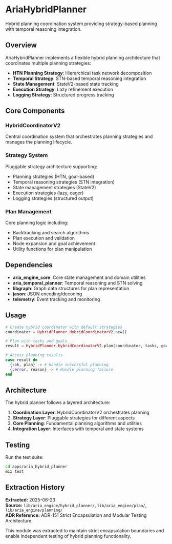 # AriaHybridPlanner

Hybrid planning coordination system providing strategy-based planning with temporal reasoning integration.

## Overview

AriaHybridPlanner implements a flexible hybrid planning architecture that coordinates multiple planning strategies:

- **HTN Planning Strategy**: Hierarchical task network decomposition
- **Temporal Strategy**: STN-based temporal reasoning integration  
- **State Management**: StateV2-based state tracking
- **Execution Strategy**: Lazy refinement execution
- **Logging Strategy**: Structured progress tracking

## Core Components

### HybridCoordinatorV2

Central coordination system that orchestrates planning strategies and manages the planning lifecycle.

### Strategy System

Pluggable strategy architecture supporting:

- Planning strategies (HTN, goal-based)
- Temporal reasoning strategies (STN integration)
- State management strategies (StateV2)
- Execution strategies (lazy, eager)
- Logging strategies (structured output)

### Plan Management

Core planning logic including:

- Backtracking and search algorithms
- Plan execution and validation
- Node expansion and goal achievement
- Utility functions for plan manipulation

## Dependencies

- **aria_engine_core**: Core state management and domain utilities
- **aria_temporal_planner**: Temporal reasoning and STN solving
- **libgraph**: Graph data structures for plan representation
- **jason**: JSON encoding/decoding
- **telemetry**: Event tracking and monitoring

## Usage

```elixir
# Create hybrid coordinator with default strategies
coordinator = HybridPlanner.HybridCoordinatorV2.new()

# Plan with tasks and goals
result = HybridPlanner.HybridCoordinatorV2.plan(coordinator, tasks, goals, opts)

# Access planning results
case result do
  {:ok, plan} -> # Handle successful planning
  {:error, reason} -> # Handle planning failure
end
```

## Architecture

The hybrid planner follows a layered architecture:

1. **Coordination Layer**: HybridCoordinatorV2 orchestrates planning
2. **Strategy Layer**: Pluggable strategies for different aspects
3. **Core Planning**: Fundamental planning algorithms and utilities
4. **Integration Layer**: Interfaces with temporal and state systems

## Testing

Run the test suite:

```bash
cd apps/aria_hybrid_planner
mix test
```

## Extraction History

**Extracted:** 2025-06-23  
**Source:** `lib/aria_engine/hybrid_planner/`, `lib/aria_engine/plan/`, `lib/aria_engine/planning/`  
**ADR Reference:** ADR-151 Strict Encapsulation and Modular Testing Architecture

This module was extracted to maintain strict encapsulation boundaries and enable independent testing of hybrid planning functionality.
